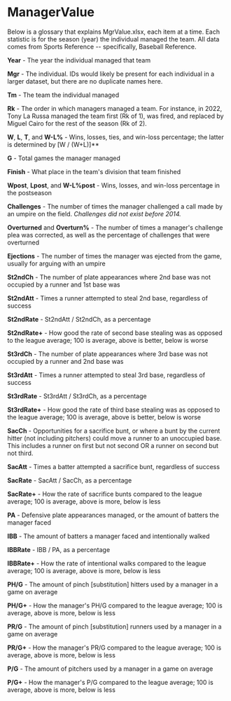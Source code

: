 # ManagerValue

Below is a glossary that explains MgrValue.xlsx, each item at a time. Each statistic is for the season (year) the individual managed the team. All data comes from Sports Reference -- specifically, Baseball Reference.

**Year** - The year the individual managed that team

**Mgr** - The individual. IDs would likely be present for each individual in a larger dataset, but there are no duplicate names here.

**Tm** - The team the individual managed

**Rk** - The order in which managers managed a team. For instance, in 2022, Tony La Russa managed the team first (Rk of 1), was fired, and replaced by Miguel Cairo for the rest of the season (Rk of 2).

**W**, **L**, **T**, and **W-L%** - Wins, losses, ties, and win-loss percentage; the latter is determined by [W / (W+L)]**

**G** - Total games the manager managed

**Finish** - What place in the team's division that team finished

**Wpost**, **Lpost**, and **W-L%post** - Wins, losses, and win-loss percentage in the postseason

**Challenges** - The number of times the manager challenged a call made by an umpire on the field. _Challenges did not exist before 2014._

**Overturned** and **Overturn%** - The number of times a manager's challenge plea was corrected, as well as the percentage of challenges that were overturned

**Ejections** - The number of times the manager was ejected from the game, usually for arguing with an umpire

**St2ndCh** - The number of plate appearances where 2nd base was not occupied by a runner and 1st base was

**St2ndAtt** - Times a runner attempted to steal 2nd base, regardless of success

**St2ndRate** - St2ndAtt / St2ndCh, as a percentage

**St2ndRate+** - How good the rate of second base stealing was as opposed to the league average; 100 is average, above is better, below is worse

**St3rdCh** - The number of plate appearances where 3rd base was not occupied by a runner and 2nd base was

**St3rdAtt** - Times a runner attempted to steal 3rd base, regardless of success

**St3rdRate** - St3rdAtt / St3rdCh, as a percentage

**St3rdRate+** - How good the rate of third base stealing was as opposed to the league average; 100 is average, above is better, below is worse

**SacCh** - Opportunities for a sacrifice bunt, or where a bunt by the current hitter (not including pitchers) could move a runner to an unoccupied base. This includes a runner on first but not second OR a runner on second but not third.

**SacAtt** - Times a batter attempted a sacrifice bunt, regardless of success

**SacRate** - SacAtt / SacCh, as a percentage

**SacRate+** - How the rate of sacrifice bunts compared to the league average; 100 is average, above is more, below is less

**PA** - Defensive plate appearances managed, or the amount of batters the manager faced

**IBB** - The amount of batters a manager faced and intentionally walked

**IBBRate** - IBB / PA, as a percentage

**IBBRate+** - How the rate of intentional walks compared to the league average; 100 is average, above is more, below is less

**PH/G** - The amount of pinch [substitution] hitters used by a manager in a game on average

**PH/G+** - How the manager's PH/G compared to the league average; 100 is average, above is more, below is less

**PR/G** - The amount of pinch [substitution] runners used by a manager in a game on average

**PR/G+** - How the manager's PR/G compared to the league average; 100 is average, above is more, below is less

**P/G** - The amount of pitchers used by a manager in a game on average

**P/G+** - How the manager's P/G compared to the league average; 100 is average, above is more, below is less
